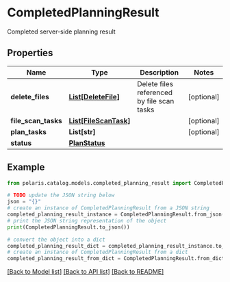 <!--

 Licensed to the Apache Software Foundation (ASF) under one
 or more contributor license agreements.  See the NOTICE file
 distributed with this work for additional information
 regarding copyright ownership.  The ASF licenses this file
 to you under the Apache License, Version 2.0 (the
 "License"); you may not use this file except in compliance
 with the License.  You may obtain a copy of the License at

   http://www.apache.org/licenses/LICENSE-2.0

 Unless required by applicable law or agreed to in writing,
 software distributed under the License is distributed on an
 "AS IS" BASIS, WITHOUT WARRANTIES OR CONDITIONS OF ANY
 KIND, either express or implied.  See the License for the
 specific language governing permissions and limitations
 under the License.

-->
# CompletedPlanningResult

Completed server-side planning result

## Properties

Name | Type | Description | Notes
------------ | ------------- | ------------- | -------------
**delete_files** | [**List[DeleteFile]**](DeleteFile.md) | Delete files referenced by file scan tasks | [optional] 
**file_scan_tasks** | [**List[FileScanTask]**](FileScanTask.md) |  | [optional] 
**plan_tasks** | **List[str]** |  | [optional] 
**status** | [**PlanStatus**](PlanStatus.md) |  | 

## Example

```python
from polaris.catalog.models.completed_planning_result import CompletedPlanningResult

# TODO update the JSON string below
json = "{}"
# create an instance of CompletedPlanningResult from a JSON string
completed_planning_result_instance = CompletedPlanningResult.from_json(json)
# print the JSON string representation of the object
print(CompletedPlanningResult.to_json())

# convert the object into a dict
completed_planning_result_dict = completed_planning_result_instance.to_dict()
# create an instance of CompletedPlanningResult from a dict
completed_planning_result_from_dict = CompletedPlanningResult.from_dict(completed_planning_result_dict)
```
[[Back to Model list]](../README.md#documentation-for-models) [[Back to API list]](../README.md#documentation-for-api-endpoints) [[Back to README]](../README.md)


